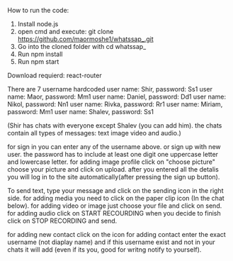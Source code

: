 How to run the code:
1. Install node.js
2. open cmd and execute: git clone https://github.com/maormoshe1/whatssap_.git
3. Go into the cloned folder with cd whatssap_
4. Run npm install
5. Run npm start

Download requierd:
react-router

There are 7 username hardcoded
user name: Shir,     password: Ss1 
user name: Maor,     password: Mm1
user name: Daniel,   password: Dd1
user name: Nikol,    password: Nn1
user name: Rivka,    password: Rr1
user name: Miriam,   password: Mm1
user name: Shalev,   password: Ss1

(Shir has chats with everyone except Shalev (you can add him).
the chats contain all types of messages: text image video and audio.)

for sign in you can enter any of the username above.
or sign up with new user.
the password has to include at least one digit one uppercase letter and lowercase letter. 
for adding image profile click on "choose picture" choose your picture and click on upload.
after you entered all the detalis you will log in to the site automatically(after pressing the sign up button).

To send text, type your message and click on the sending icon in the right side.
for adding media you need to click on the paper clip icon (In the chat below).
for adding video or image just choose your file and click on send.
for adding audio click on START RECOURDING when you decide to finish click on STOP RECORDING and send.

for adding new contact click on the icon for adding contact enter the exact username (not diaplay name)
and if this username exist and not in your chats it will add (even if its you, good for writng notify to yourself).
 

